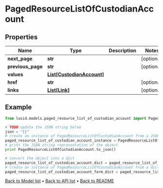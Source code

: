 # PagedResourceListOfCustodianAccount


## Properties
Name | Type | Description | Notes
------------ | ------------- | ------------- | -------------
**next_page** | **str** |  | [optional] 
**previous_page** | **str** |  | [optional] 
**values** | [**List[CustodianAccount]**](CustodianAccount.md) |  | 
**href** | **str** |  | [optional] 
**links** | [**List[Link]**](Link.md) |  | [optional] 

## Example

```python
from lusid.models.paged_resource_list_of_custodian_account import PagedResourceListOfCustodianAccount

# TODO update the JSON string below
json = "{}"
# create an instance of PagedResourceListOfCustodianAccount from a JSON string
paged_resource_list_of_custodian_account_instance = PagedResourceListOfCustodianAccount.from_json(json)
# print the JSON string representation of the object
print PagedResourceListOfCustodianAccount.to_json()

# convert the object into a dict
paged_resource_list_of_custodian_account_dict = paged_resource_list_of_custodian_account_instance.to_dict()
# create an instance of PagedResourceListOfCustodianAccount from a dict
paged_resource_list_of_custodian_account_form_dict = paged_resource_list_of_custodian_account.from_dict(paged_resource_list_of_custodian_account_dict)
```
[Back to Model list](../README.md#documentation-for-models) &#8226; [Back to API list](../README.md#documentation-for-api-endpoints) &#8226; [Back to README](../README.md)


